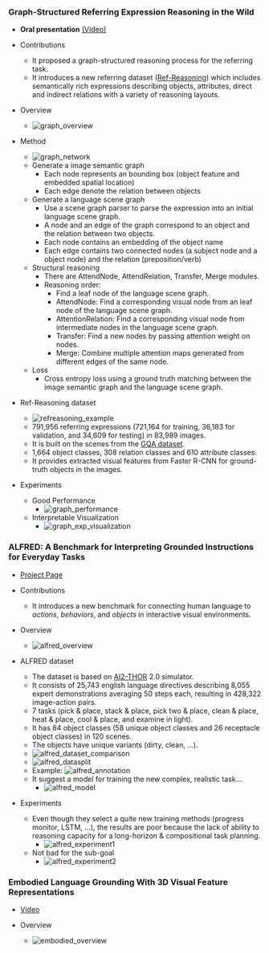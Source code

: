 ### Graph-Structured Referring Expression Reasoning in the Wild
- **Oral presentation** [(Video)](http://d1tz9o43mm5y8k.cloudfront.net/CVPR20/CVPR20/2703/2703-oral.mp4)

- Contributions
    - It proposed a graph-structured reasoning process for the referring task.
    - It introduces a new referring dataset ([Ref-Reasoning](sibeiyang.github.ko/dataset/ref-reasoning)) which includes 
    semantically rich expressions describing objects, attributes, direct and indirect relations with a variety of reasoning layouts.
    
- Overview
    - ![graph_overview](./img/graph_overview.png)
    
- Method
    - ![graph_network](./img/graph_network.PNG)
    - Generate a image semantic graph
        - Each node represents an bounding box (object feature and embedded spatial location)
        - Each edge denote the relation between objects
    - Generate a language scene graph
        - Use a scene graph parser to parse the expression into an initial language scene graph.
        - A node and an edge of the graph correspond to an object and the relation between two objects.
        - Each node contains an embedding of the object name
        - Each edge contains two connected nodes (a subject node and a object node) and the relation (preposition/verb)
    - Structural reasoning
        - There are AttendNode, AttendRelation, Transfer, Merge modules.
        - Reasoning order:
            - Find a leaf node of the language scene graph.
            - AttendNode: Find a corresponding visual node from an leaf node of the language scene graph.
            - AttentionRelation: Find a corresponding visual node from intermediate nodes in the language scene graph.      
            - Transfer: Find a new nodes by passing attention weight on nodes.
            - Merge: Combine multiple attention maps generated from different edges of the same node.
    - Loss
        - Cross entropy loss using a ground truth matching between the image semantic graph and the language scene graph.
        
- Ref-Reasoning dataset
    - ![refreasoning_example](./img/ref-reasoning_example.png)
    - 791,956 referring expressions (721,164 for training, 36,183 for validation, and 34,609 for testing) in 83,989 images.
    - It is built on the scenes from the [GQA dataset](https://cs.stanford.edu/people/dorarad/gqa/about.html).
    - 1,664 object classes, 308 relation classes and 610 attribute classes.
    - It provides extracted visual features from Faster R-CNN for ground-truth objects in the images.
    
- Experiments
    - Good Performance
        - ![graph_performance](./img/graph_performance.PNG)
    - Interpretable Visualization
        - ![graph_exp_visualization](./img/graph_exp_visualization.PNG)

### ALFRED: A Benchmark for Interpreting Grounded Instructions for Everyday Tasks
- [Project Page](https://askforalfred.com/)

- Contributions
    - It introduces a new benchmark for connecting human language to *actions*, *behaviors*, and *objects* in interactive visual environments.
    
- Overview
    - ![alfred_overview](./img/alfred_overview.PNG)

- ALFRED dataset
    - The dataset is based on [AI2-THOR](https://ai2thor.allenai.org) 2.0 simulator.
    - It consists of 25,743 english language directives describing 8,055 expert demonstrations averaging 50 steps each, resulting in 428,322 image-action pairs.
    - 7 tasks (pick & place, stack & place, pick two & place, clean & place, heat & place, cool & place, and examine in light).
    - It has 84 object classes (58 unique object classes and 26 receptacle object classes) in 120 scenes.
    - The objects have unique variants (dirty, clean, ...).
    - ![alfred_dataset_comparison](./img/alfred_dataset_comparison.PNG)
    - ![alfred_datasplit](./img/alfred_datasplit.PNG)
    - Example: ![alfred_annotation](./img/alfred_annotation.PNG)
    - It suggest a model for training the new complex, realistic task...
        - ![alfred_model](./img/alfred_model.PNG)
    
- Experiments
    - Even though they select a quite new training methods (progress monitor, LSTM, ...), the results are poor 
    because the lack of ability to reasoning capacity for a long-horizon & compositional task planning.
        - ![alfred_experiment1](./img/alfred_experiment1.PNG)
    - Not bad for the sub-goal
        - ![alfred_experiment2](./img/alfred_experiment2.PNG)
        
### Embodied Language Grounding With 3D Visual Feature Representations
- [Video](http://d1tz9o43mm5y8k.cloudfront.net/CVPR20/CVPR20/5879/5879-1min.mp4)

- Overview
    - ![embodied_overview](./img/embodied_overview.PNG)